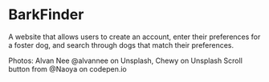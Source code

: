 # BarkFinder
A website that allows users to create an account, enter their preferences for a foster dog, and search through dogs that match their preferences.

Photos: Alvan Nee @alvannee on Unsplash, Chewy on Unsplash 
Scroll button from @Naoya on codepen.io
